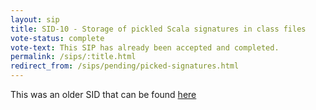 ```yaml
---
layout: sip
title: SID-10 - Storage of pickled Scala signatures in class files
vote-status: complete
vote-text: This SIP has already been accepted and completed.
permalink: /sips/:title.html
redirect_from: /sips/pending/picked-signatures.html
---
```


This was an older SID that can be found [here](http://www.scala-lang.org/sid/10)
